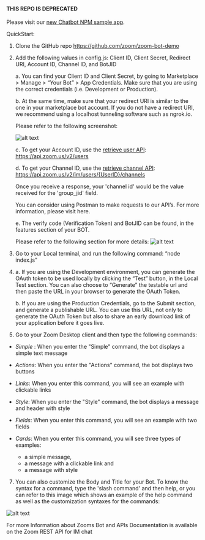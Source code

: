#### THIS REPO IS DEPRECATED

Please visit our [new Chatbot NPM sample app](https://github.com/zoom/vote-chatbot).

QuickStart:

1. Clone the GitHub repo https://github.com/zoom/zoom-bot-demo

2. Add the following values in config.js:
Client ID, Client Secret, Redirect URI, Account ID, Channel ID, and BotJID

      a. You can find your Client ID and Client Secret, by going to Marketplace > Manage > “Your Bot” > App Credentials. Make sure that you are using the correct credentials (i.e. Development or Production). 

      b. At the same time, make sure that your redirect URI is similar to the one in your marketplace bot account. If you do not have a redirect URI, we recommend using a localhost tunneling software such as ngrok.io.

      Please refer to the following screenshot:

      ![alt text](http://s3.amazonaws.com/user-content.stoplight.io/14683/1554148180886)


      c. To get your Account ID, use the [retrieve user API](https://marketplace.zoom.us/docs/api-reference/zoom-api/users/users):
      https://api.zoom.us/v2/users

      d. To get your Channel ID, use the [retrieve channel API](https://marketplace.zoom.us/docs/api-reference/zoom-api/im-chat/getchatchannels):
      https://api.zoom.us/v2/im/users/{UserID}/channels

      Once you receive a response, your 'channel id' would be the value received for the 'group_jid' field.

      You can consider using Postman to make requests to our API’s. For more information, please visit here.


      e. The verify code (Verification Token) and BotJID can be found, in the features section of your BOT. 

      Please refer to the following section for more details:
      ![alt text](http://s3.amazonaws.com/user-content.stoplight.io/14683/1554149625443)

4. Go to your Local terminal, and run the following command:
“node index.js”



5. 
      a. If you are using the Development environment, you can generate the OAuth token to be used locally by clicking the “Test” button, in the Local Test section. You can also choose to “Generate” the testable url and then paste the URL in your browser to generate the OAuth Token.

      b.	If you are using the Production Credentials, go to the Submit section, and generate a publishable URL. You can use this URL, not only to generate the OAuth Token but also to share an early download link of your application before it goes live.

6. Go to your Zoom Desktop client and then type the following commands: 

* *Simple* :
When you enter the "Simple" command, the bot displays a simple text message


* *Actions*:
When you enter the "Actions" command, the bot displays two buttons


* *Links*:
When you enter this command, you will see an example with clickable links

* *Style*:
When you enter the "Style" command, the bot displays a message and header with style


* *Fields*:
When you enter this command, you will see an example with two fields 

* *Cards*:
When you enter this command, you will see three types of examples: 
     - a simple message, 
     - a message with a clickable link and  
     - a message with style
 
7. You can also customize the Body and Title for your Bot. To know the syntax for a command, type the 'slash command' and then help, or you can refer to this image which shows an example of the help command as well as the customization syntaxes for the commands:

![alt text](http://s3.amazonaws.com/user-content.stoplight.io/14683/1554149750448)

For more Information about Zooms Bot and APIs Documentation is available on the Zoom REST API for IM chat
